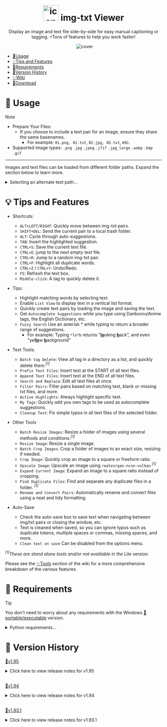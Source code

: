
<h1 align="center">
  <img src="https://github.com/Nenotriple/img-txt_viewer/assets/70049990/8342e197-25c7-4e78-a27d-38daa79b4330" alt="icon" width="50">
  img-txt Viewer
</h1>

<p align="center">Display an image and text file side-by-side for easy manual captioning or tagging. +Tons of features to help you work faster!</p>

<p align="center">
  <img src="https://github.com/Nenotriple/img-txt_viewer/assets/70049990/d7d9c754-aae4-4add-882d-fef105cd0531" alt="cover">
</p>

- [📝Usage](https://github.com/Nenotriple/img-txt_viewer/tree/Dev?tab=readme-ov-file#-usage)
- [💡Tips and Features](https://github.com/Nenotriple/img-txt_viewer/tree/Dev?tab=readme-ov-file#-tips-and-features)
- [🚩Requirements](https://github.com/Nenotriple/img-txt_viewer/tree/Dev?tab=readme-ov-file#-requirements)
- [📜Version History](https://github.com/Nenotriple/img-txt_viewer/tree/Dev?tab=readme-ov-file#-version-history)
- [✨Wiki](https://github.com/Nenotriple/img-txt_viewer/wiki/Tools)
- [💾Download](https://github.com/Nenotriple/img-txt_viewer/releases?q=executable&expanded=true)


# 📝 Usage

> [!NOTE]
> - Prepare Your Files:
>    - If you choose to include a text pair for an image, ensure they share the same basenames.
>      - For example: `01.png, 01.txt`, `02.jpg, 02.txt`, etc.
>  - Supported image types: `.png` `.jpg` `.jpeg` `.jfif` `.jpg_large` `.webp` `.bmp` `.gif`

---

Images and text files can be loaded from different folder paths. Expand the section below to learn more.

<details>
  <summary>Selecting an alternate text path...</summary>

By default, text files are loaded from the chosen path. To load text files from a different path, first select a directory as usual, then right-click the `Browse...` button and select `Set Text File Path`. An indicator to the left of the Directory entry will turn blue when a different path is chosen, and hovering the mouse over the indicator will display the selected text path.

 - Example folder structures:


```
.
└── dataset/
    ├── 01.png
    ├── 01.txt
    ├── 02.jpg
    └── 02.txt
```
*(Images and text files in same folder)*

```
.
└── dataset/
    ├── images/
    │   ├── 01.png
    │   └── 02.jpg
    └── captions/
        ├── 01.txt
        └── 02.txt
```
*(Images and text files in separate folder)*

</details>

# 💡 Tips and Features

- Shortcuts:
  - `ALT+LEFT/RIGHT`: Quickly move between img-txt pairs.
  - `SHIFT+DEL`: Send the current pair to a local trash folder.
  - `ALT`: Cycle through auto-suggestions.
  - `TAB`: Insert the highlighted suggestion.
  - `CTRL+S`: Save the current text file.
  - `CTRL+E`: jump to the next empty text file.
  - `CTRL+R`: Jump to a random img-txt pair.
  - `CTRL+F`: Highlight all duplicate words.
  - `CTRL+Z` / `CTRL+Y`: Undo/Redo.
  - `F5`: Refresh the text box.
  - `Middle-click`: A tag to quickly delete it.

- Tips:
  - Highlight matching words by selecting text.
  - Enable `List View` to display text in a vertical list format.
  - Quickly create text pairs by loading the image and saving the text.
  - Get `Autocomplete Suggestions` while you type using Danbooru/Anime tags, the English Dictionary, etc.
  - `Fuzzy Search` Use an asterisk * while typing to return a broader range of suggestions.
    - For example: Typing `*lo*b` returns "<ins>**lo**</ins>oking <ins>**b**</ins>ack", and even "yel<ins>**lo**</ins>w <ins>**b**</ins>ackground"

- Text Tools:
  - `Batch tag Delete`: View all tag in a directory as a list, and quickly delete them._<sup>[1]</sup>_
  - `Prefix Text Files`: Insert text at the START of all text files.
  - `Append Text Files`: Insert text at the END of all text files.
  - `Search and Replace`: Edit all text files at once.
  - `Filter Pairs`: Filter pairs based on matching text, blank or missing txt files, and more.
  - `Active Highlights`: Always highlight specific text.
  - `My Tags`: Quickly add you own tags to be used as autocomplete suggestions.
  - `Cleanup Text`: Fix simple typos in all text files of the selected folder.

 - Other Tools
   - `Batch Resize Images`: Resize a folder of images using several methods and conditions._<sup>[1]</sup>_
   - `Resize Image`: Resize a single image.
   - `Batch Crop Images`: Crop a folder of images to an exact size, resizing if needed.
   - `Crop Image`: Quickly crop an image to a square or freeform ratio.
   - `Upscale Image`: Upscale an image using `realesrgan-ncnn-vulkan` _<sup>[1]</sup>_
   - `Expand Current Image`: Expand an image to a square ratio instead of cropping.
   - `Find Duplicate Files`: Find and separate any duplicate files in a folder. _<sup>[1]</sup>_
   - `Rename and Convert Pairs`: Automatically rename and convert files using a neat and tidy formatting.

 - Auto-Save
   - Check the auto-save box to save text when navigating between img/txt pairs or closing the window, etc.
   - Text is cleaned when saved, so you can ignore typos such as duplicate tokens, multiple spaces or commas, missing spaces, and more.
   - `Clean text on save` Can be disabled from the options menu.

_<sup>[1]</sup>These are stand alone tools and/or not availiable in the Lite version._

Please see the [✨Tools](https://github.com/Nenotriple/img-txt_viewer/wiki/Tools) section of the wiki for a more comprehensive breakdown of the various features.

# 🚩 Requirements

> [!TIP]
> You don't need to worry about any requirements with the Windows [💾portable/executable](https://github.com/Nenotriple/img-txt_viewer/releases?q=executable&expanded=true) version.

<details>
  <summary>Python requirements...</summary>
  
**Python 3.10+**

You will need `Pillow` and `NumPy`:
- `pip install pillow numpy`

Or use the included `requirements.txt` when setting up your venv.
</details>

# 📜 Version History

[💾v1.95](https://github.com/Nenotriple/img-txt_viewer/releases/tag/v1.95)

<details>
  <summary>Click here to view release notes for v1.95</summary>

  - New:
    - New tab `Stats`: View file stats related to the current directory, such as: total files/characters/captions, average characters/words/captions per file, and lists of captions/resolutions/common words, and more.
    - New option `Loading Order`: Use this option to set the loading order based on the name, file size, date, ascending/descending, etc.
    - New option `Reset Settings`: This will reset all user settings to their default parameters, and optionally reset "My Tags". 
    - New tool `Rename Pair`: Use this tool to manually rename a single img-txt pair.
    - Improved text selection logic for the primary text box and most text entries, treating common punctuation and symbols as word boundaries on double-click and allowing you to select entire entry text strings with a triple-click. #26
    - New text box right-click menu option: `Open Text File...`


<br>


  - Fixed:
    - Filtering using regex patterns now works as intended. #27
    - Fixed right-click not triggering the primary text box context menu if the text box wasn't initially focused with a left-click.
    - Fixed AttributeError when refreshing the custom dictionary.
    - Improved image loading to prevent [WinError 32]. This also fixes the "Delete Pair" tool.
    - Improved UI handling of situations where filtering would result in zero matches.


<br>


  - Other changes:
    - Toggle Zoom - The popup is now centered next to the mouse and behaves better around the screen edges.
    - You can now set a filter by using the enter/return key with the filter widget in focus.
    - Ensured auto_save_var is properly restored to its original value if the text box does not exist when changing the working directory.
    - The "Clear" button in the Filter tab now turns red when the filter is active, and the tooltip also changes to show the filter state.
    - Minor code refactoring.


<br>


  - Project Changes:
    - **Image Grid:** v1.03
      - New:
        - Filtering options are now moved to a new menu.
        - You can now filter images by `Resolution`, `Aspect Ratio`, `Filesize`, `Filename`, `Filetype`, and `Tags`.
          - Along with these operators, `=`, `<`, `>`, `*`
        - Resolution and Filesize are now displayed in the image tooltip.
        - `Auto-Close`: This setting is now saved to the `settings.cfg` file. #24
      - Fixed:
        - Fixed the issue of not being able to focus on the image grid window when selecting it from the taskbar. #24
      - Other changes:
        - Increased the default number of images loaded from 150 to 250.
        - Improved image and text cache.
        - Update index logic to support new loading order options.
    - **Upscale Image:** v1.04
      - New:
        - The `Upscale Factor` widget is now a slider allowing you to select `from 0.25`, `to 8.0`, in `0.25 increments`.
        - New settings: `Strength` Set this from 0%, to 100% to define how much of the original image is visible after upscaling.
      - Fixed:
        - Settings are now disabled while upscaling to prevent them from being adjusted while upscaling.
        - Fixed issues with opening and holding-up images in the process.
    - **TkToolTip:** v1.04
      - New:
        - Now supports an ipadx, or ipady value for interior spacing. The default value is 2.
      - Other changes:
        - x_offset, and y_offset have been renamed to padx, and pady.

</details>
<br>

[💾v1.94](https://github.com/Nenotriple/img-txt_viewer/releases/tag/v1.94)

<details>
  <summary>Click here to view release notes for v1.94</summary>

  - New:
    - New option: `Toggle Zoom`, This allows you to hover the mouse over the current image and display a zoomed in preview.
      - Use the Mouse-Wheel to zoom in and out.
      - Use Shift+Mouse-Wheel to increase or decrease the popup size.


<br>


  - Fixed:
    - `Image Grid`, Fixed issue where supported file types were case sensitive, leading to images not appearing, and indexing issues.


<br>


  - Other changes:
    - Improved performance of Autocomplete by optimizing: data loading, similar names, string operations, and suggestion retrieval. Up to 50% faster than v1.92
    - `Image Grid`, Now reuses image cache across instances to speed up loading.

</details>
<br>

[💾v1.93.1](https://github.com/Nenotriple/img-txt_viewer/releases/tag/v1.93.1)

<details>
  <summary>Click here to view release notes for v1.93.1</summary>

  - New:
    - New autocomplete matching modes: `Match Whole String`, and `Match Last Word` [732120e](https://github.com/Nenotriple/img-txt_viewer/commit/732120e61dbe0758f8f00c4852edf3f435b32c29)
      - `Match Whole String`, This option works exactly as before. All characters in the selected tag are considered for matching.
      - `Match Last Word`, This option will only match (and replace) the last word typed. This allows you to use autocomplete with natural sentences. You can type using an underscore as a space to join words together.
    - New option for image grid view: `Auto-Close`, Unchecking this option allows you to keep the image grid open after making a selection. [67593f4](https://github.com/Nenotriple/img-txt_viewer/commit/67593f4876daf0cdbc6170dbb7c8820b99d8636d)
    - New Tool: `Rename img-txt pairs`, Use this to clean-up the filenames of your dataset without converting the image types. [8f24a7e](https://github.com/Nenotriple/img-txt_viewer/commit/8f24a7e41a4fb4770fb5bd06d9dd2337b31c6270)
    - You can now choose the crop anchor point when using `Batch Crop Images`. [9d247ea](https://github.com/Nenotriple/img-txt_viewer/commit/9d247ea582218366be7969b4c30d20fb7e8fbe87)

<br>


  - Fixed:
    - Fixed issue #23 where initially loading a directory could result in the first text file displayed being erased. [ae56143](https://github.com/Nenotriple/img-txt_viewer/commit/ae561433a8a98fbcbbb3c1a1a6a35c05b412d9cc)


<br>


  - Other changes:
    - Improved performance of Autocomplete, by handling similar names more efficiently. Up to 40% faster than before. [d8be0f2](https://github.com/Nenotriple/img-txt_viewer/commit/d8be0f28ff681be45beb8ca7694e9fc4fb4aa55c)
    - Improved performance when viewing animated GIFs by first resizing all frames to the required size and caching them. [c8bd32a](https://github.com/Nenotriple/img-txt_viewer/commit/c8bd32a408213fab5cba0dd5842c9f9bb050e4fa)
    - Improved efficiency of TkToolTip by reusing tooltip widgets, adding visibility checks, and reducing unnecessary method calls. [8b6c0dc](https://github.com/Nenotriple/img-txt_viewer/commit/8b6c0dc70c7547bbb0c873cbc9e02235a8725cdd)
    - Slightly faster image loading by using PIL's thumbnail function to reduce aspect ratio calculation. [921b4d3](https://github.com/Nenotriple/img-txt_viewer/commit/921b4d38132e82078c34316fd12b45fc4e61694b)


<br>


  - Project Changes:
    - **Batch Resize Images:** v1.06 [19d5b4d](https://github.com/Nenotriple/img-txt_viewer/commit/19d5b4d5fbe3ac6629d0755e24f3b560be800125)
      - See full list of changes here: https://github.com/Nenotriple/batch_resize_images/releases
    - **Upscale:** v1.02 [616ddaa](https://github.com/Nenotriple/img-txt_viewer/commit/616ddaa6ebd897b3f63cf921406f0e5ed958f930)
      - The current and total GIF frames are now displayed in the UI.

</details>
<br>
